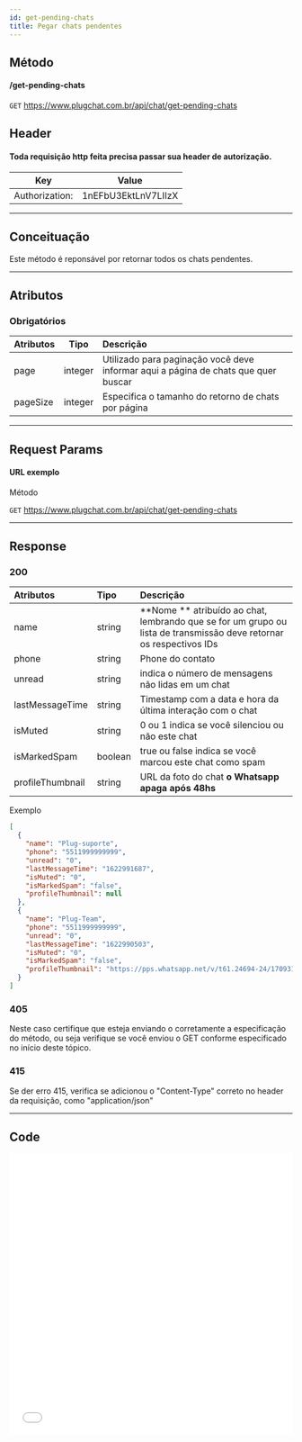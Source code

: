 ```yaml
---
id: get-pending-chats
title: Pegar chats pendentes
---
```


## Método

#### /get-pending-chats

`GET` https://www.plugchat.com.br/api/chat/get-pending-chats

## Header

#### Toda requisição http feita precisa passar sua header de autorização.

|      Key       |        Value        |
| :------------: | :-----------------: |
| Authorization: | 1nEFbU3EktLnV7LIIzX |

---

## Conceituação

Este método é reponsável por retornar todos os chats pendentes.

---

## Atributos

### Obrigatórios

| Atributos | Tipo | Descrição |
| :-- | :-: | :-- |
| page | integer | Utilizado para paginação você deve informar aqui a página de chats que quer buscar |
| pageSize | integer | Especifica o tamanho do retorno de chats por página |

---

## Request Params

#### URL exemplo

Método

`GET` https://www.plugchat.com.br/api/chat/get-pending-chats

---

## Response

### 200

| Atributos | Tipo | Descrição |
| :-- | :-- | :-- |
| name | string | **Nome ** atribuído ao chat, lembrando que se for um grupo ou lista de transmissão deve retornar os respectivos IDs |
| phone | string | Phone do contato |
| unread | string | indica o número de mensagens não lidas em um chat |
| lastMessageTime | string | Timestamp com a data e hora da última interação com o chat |
| isMuted | string | 0 ou 1 indica se você silenciou ou não este chat |
| isMarkedSpam | boolean | true ou false indica se você marcou este chat como spam |
| profileThumbnail | string | URL da foto do chat **o Whatsapp apaga após 48hs** |

Exemplo

```json
[
  {
    "name": "Plug-suporte",
    "phone": "5511999999999",
    "unread": "0",
    "lastMessageTime": "1622991687",
    "isMuted": "0",
    "isMarkedSpam": "false",
    "profileThumbnail": null
  },
  {
    "name": "Plug-Team",
    "phone": "5511999999999",
    "unread": "0",
    "lastMessageTime": "1622990503",
    "isMuted": "0",
    "isMarkedSpam": "false",
    "profileThumbnail": "https://pps.whatsapp.net/v/t61.24694-24/170931400_212202650511993_3423338295209291992_n.jpg?ccb=11-4&oh=4b96b3bf7114122667f80d021b194f2c&oe=60C179E2"
  }
]
```

### 405

Neste caso certifique que esteja enviando o corretamente a especificação do método, ou seja verifique se você enviou o GET conforme especificado no início deste tópico.

### 415

Se der erro 415, verifica se adicionou o "Content-Type" correto no header da requisição, como "application/json"

---

## Code

<iframe src="//api.apiembed.com/?source=https://raw.githubusercontent.com/fourpixelit/plug-chat-docs/develop/json-examples/get-pending-chats.json&targets=all" frameborder="0" scrolling="no" width="100%" height="500px" seamless></iframe>
